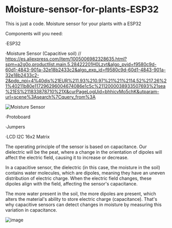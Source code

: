 # Moisture-sensor-for-plants-ESP32
This is just a code. Moisture sensor for your plants with a ESP32

Components will you need:

·ESP32

·Moisture Sensor (Capacitive soil) // https://es.aliexpress.com/item/1005006982328635.html?spm=a2g0o.productlist.main.5.28422201H0Lzvt&algo_pvid=f9580c9d-60d1-4843-901a-32e18b2433c2&algo_exp_id=f9580c9d-60d1-4843-901a-32e18b2433c2-2&pdp_npi=4%40dis%21EUR%211.93%210.97%21%21%2114.52%217.26%21%40211b80e117296296004674086e1c5c%2112000038933507693%21sea%21ES%211833878710%21X&curPageLogUid=bhhicvMo5chK&utparam-url=scene%3Asearch%7Cquery_from%3A

![Moisture Sensor](https://github.com/user-attachments/assets/9078bf66-e1db-4173-9cff-1ba57c7d60c9)

·Protoboard

·Jumpers

·LCD I2C 16x2 Matrix 

The operating principle of the sensor is based on capacitance. Our dielectric will be the peat, where a change in the orientation of dipoles will affect the electric field, causing it to increase or decrease.

In a capacitive sensor, the dielectric (in this case, the moisture in the soil) contains water molecules, which are dipoles, meaning they have an uneven distribution of electric charge. When the electric field changes, these dipoles align with the field, affecting the sensor's capacitance.

The more water present in the soil, the more dipoles are present, which alters the material's ability to store electric charge (capacitance). That's why capacitive sensors can detect changes in moisture by measuring this variation in capacitance.

![image](https://github.com/user-attachments/assets/6931387f-bed3-4a26-8a3d-a1cd12734b46)






